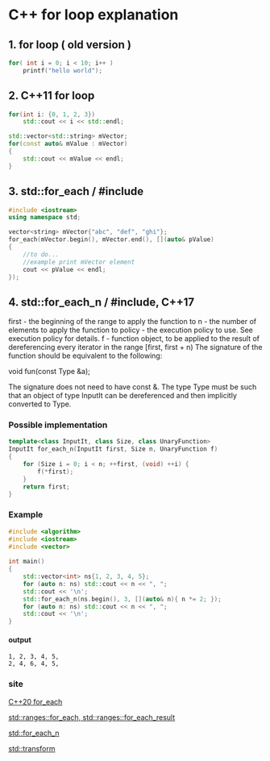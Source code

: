 # C++ for loop explanation

## 1. for loop ( old version )
```c++
for( int i = 0; i < 10; i++ )
    printf("hello world");
```

## 2. C++11 for loop
```c++
for(int i: {0, 1, 2, 3})
    std::cout << i << std::endl;

std::vector<std::string> mVector;
for(const auto& mValue : mVector)
{
    std::cout << mValue << endl;
}
```

## 3. std::for_each / #include<algorithm>
```c++
#include <iostream>
using namespace std;

vector<string> mVector{"abc", "def", "ghi"};
for_each(mVector.begin(), mVector.end(), [](auto& pValue)
{
    //to do...
    //example print mVector element
    cout << pValue << endl;
});
```

## 4. std::for_each_n / #include<algorithm>, C++17
<p>
first	-	the beginning of the range to apply the function to
n	-	the number of elements to apply the function to
policy	-	the execution policy to use. See execution policy for details.
f	-	function object, to be applied to the result of dereferencing every iterator in the range [first, first + n)
The signature of the function should be equivalent to the following:

void fun(const Type &a);

The signature does not need to have const &.
The type Type must be such that an object of type InputIt can be dereferenced and then implicitly converted to Type.
</p>

### Possible implementation
```c++
template<class InputIt, class Size, class UnaryFunction>
InputIt for_each_n(InputIt first, Size n, UnaryFunction f)
{
    for (Size i = 0; i < n; ++first, (void) ++i) {
        f(*first);
    }
    return first;
}
```

### Example 
```c++
#include <algorithm>
#include <iostream>
#include <vector>
 
int main()
{
    std::vector<int> ns{1, 2, 3, 4, 5};
    for (auto n: ns) std::cout << n << ", ";
    std::cout << '\n';
    std::for_each_n(ns.begin(), 3, [](auto& n){ n *= 2; });
    for (auto n: ns) std::cout << n << ", ";
    std::cout << '\n';
}
```
#### output 
```
1, 2, 3, 4, 5, 
2, 4, 6, 4, 5,
```

### site 
[C++20 for_each](for_each(c++20).md)   
 
[std::ranges::for_each, std::ranges::for_each_result](https://en.cppreference.com/w/cpp/algorithm/ranges/for_each "range for_each")

[std::for_each_n](https://en.cppreference.com/w/cpp/algorithm/for_each_n "for_each_n")

[std::transform](https://en.cppreference.com/w/cpp/algorithm/transform "transfor")